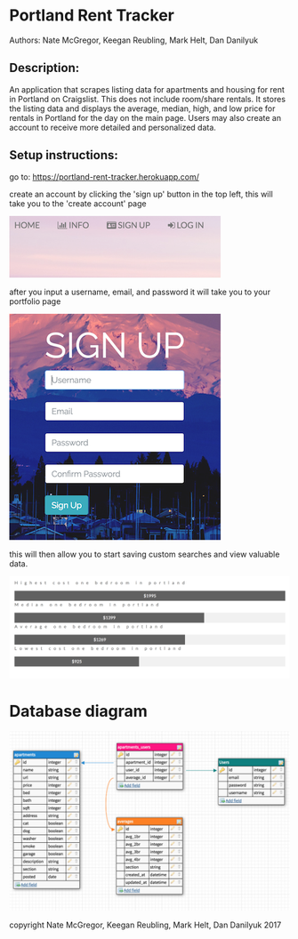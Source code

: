 Portland Rent Tracker
=====================

Authors:
Nate McGregor, Keegan Reubling, Mark Helt, Dan Danilyuk

Description:
------------
An application that scrapes listing data for apartments and housing for rent in Portland on Craigslist. This does not include room/share rentals. It stores the listing data and displays the average, median, high, and low price for rentals in Portland for the day on the main page. Users may also create an account to receive more detailed and personalized data.

Setup instructions:
-------------------
go to: https://portland-rent-tracker.herokuapp.com/

create an account by clicking the 'sign up' button in the top left, this will take you to the 'create account' page

![alt text](/public/img/signup2.png)

after you input a username, email, and password it will take you to your portfolio page

![alt text](/public/img/signup3.png)

this will then allow you to start saving custom searches and view valuable data.

![alt text](/public/img/screen.png)


Database diagram
================

![alt text](/public/img/rent-tracker-sql-diagram.png)

copyright Nate McGregor, Keegan Reubling, Mark Helt, Dan Danilyuk 2017
